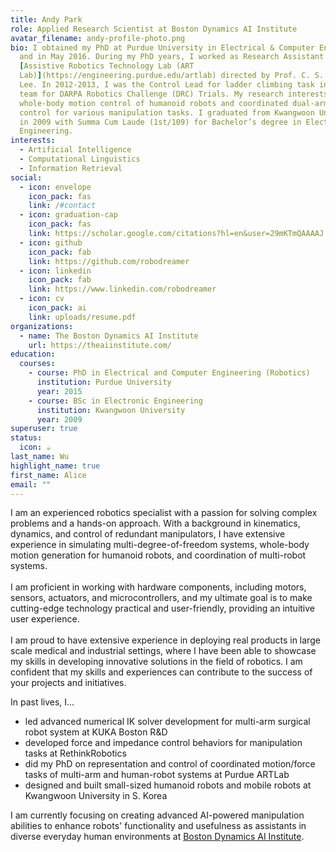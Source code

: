 ```yaml
---
title: Andy Park
role: Applied Research Scientist at Boston Dynamics AI Institute
avatar_filename: andy-profile-photo.png
bio: I obtained my PhD at Purdue University in Electrical & Computer Engineering
  and in May 2016. During my PhD years, I worked as Research Assistant at
  [Assistive Robotics Technology Lab (ART
  Lab)](https://engineering.purdue.edu/artlab) directed by Prof. C. S. George
  Lee. In 2012-2013, I was the Control Lead for ladder climbing task in DRC-Hubo
  team for DARPA Robotics Challenge (DRC) Trials. My research interests are
  whole-body motion control of humanoid robots and coordinated dual-arm motion
  control for various manipulation tasks. I graduated from Kwangwoon University
  in 2009 with Summa Cum Laude (1st/109) for Bachelor’s degree in Electronic
  Engineering.
interests:
  - Artificial Intelligence
  - Computational Linguistics
  - Information Retrieval
social:
  - icon: envelope
    icon_pack: fas
    link: /#contact
  - icon: graduation-cap
    icon_pack: fas
    link: https://scholar.google.com/citations?hl=en&user=29mKTmQAAAAJ
  - icon: github
    icon_pack: fab
    link: https://github.com/robodreamer
  - icon: linkedin
    icon_pack: fab
    link: https://www.linkedin.com/robodreamer
  - icon: cv
    icon_pack: ai
    link: uploads/resume.pdf
organizations:
  - name: The Boston Dynamics AI Institute
    url: https://theaiinstitute.com/
education:
  courses:
    - course: PhD in Electrical and Computer Engineering (Robotics)
      institution: Purdue University
      year: 2015
    - course: BSc in Electronic Engineering
      institution: Kwangwoon University
      year: 2009
superuser: true
status:
  icon: ☕️
last_name: Wu
highlight_name: true
first_name: Alice
email: ""
---
```

I am an experienced robotics specialist with a passion for solving complex problems and a hands-on approach. With a background in kinematics, dynamics, and control of redundant manipulators, I have extensive experience in simulating multi-degree-of-freedom systems, whole-body motion generation for humanoid robots, and coordination of multi-robot systems.\
\
I am proficient in working with hardware components, including motors, sensors, actuators, and microcontrollers, and my ultimate goal is to make cutting-edge technology practical and user-friendly, providing an intuitive user experience.\
\
I am proud to have extensive experience in deploying real products in large scale medical and industrial settings, where I have been able to showcase my skills in developing innovative solutions in the field of robotics. I am confident that my skills and experiences can contribute to the success of your projects and initiatives.

In past lives, I…

* led advanced numerical IK solver development for multi-arm surgical robot system at KUKA Boston R&D
* developed force and impedance control behaviors for manipulation tasks at RethinkRobotics
* did my PhD on representation and control of coordinated motion/force tasks of multi-arm and human-robot systems at Purdue ARTLab
* designed and built small-sized humanoid robots and mobile robots at Kwangwoon University in S. Korea

I am currently focusing on creating advanced AI-powered manipulation abilities to enhance robots' functionality and usefulness as assistants in diverse everyday human environments at [Boston Dynamics AI Institute](https://theaiinstitute.com/).